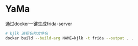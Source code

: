 # YaMa
通过docker一键生成frida-server

```bash
# kjlk 进程名和文件名
docker build --build-arg NAME=kjlk -t frida --output . .
```

